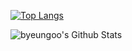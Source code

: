 [![Top Langs](https://github-readme-stats.vercel.app/api/top-langs/?username=byeungoo&layout=compact)](https://github.com/anuraghazra/github-readme-stats)

![byeungoo's Github Stats](https://github-readme-stats.vercel.app/api?username=byeungoo&show_icons=true)
